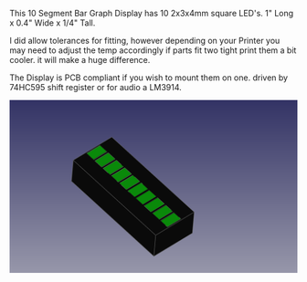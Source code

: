   This 10 Segment Bar Graph Display has 10 2x3x4mm square LED's.
  1" Long x 0.4" Wide x 1/4" Tall.
  
  I did allow tolerances for fitting, however depending on your Printer you may need to adjust
  the temp accordingly if parts fit two tight print them a bit cooler. it will make a huge difference.
  
  The Display is PCB compliant if you wish to mount them on one.
  driven by 74HC595 shift register or for audio a LM3914. 
  
  ![alt text](images/10-seg-bar-graph.png)

